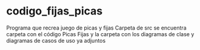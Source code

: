 # codigo_fijas_picas
Programa que recrea juego de picas y fijas
Carpeta de src se encuentra carpeta con el código Picas Fijas y la carpeta con los diagramas de clase y diagramas de casos de uso ya adjuntos 
